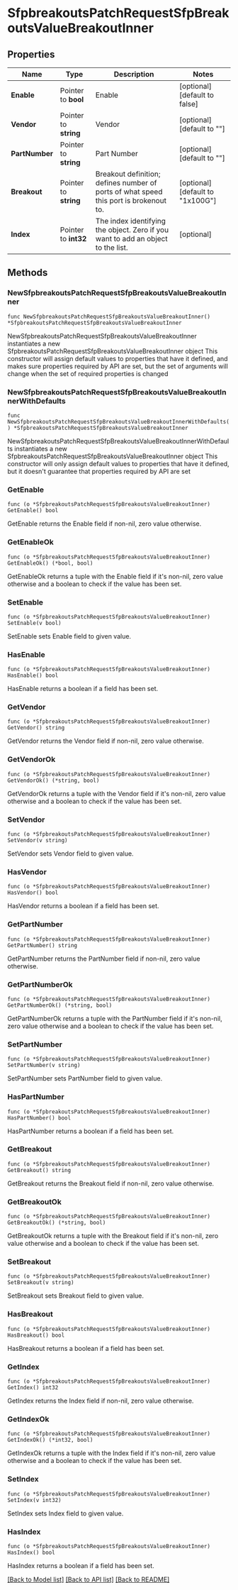 # SfpbreakoutsPatchRequestSfpBreakoutsValueBreakoutInner

## Properties

Name | Type | Description | Notes
------------ | ------------- | ------------- | -------------
**Enable** | Pointer to **bool** | Enable | [optional] [default to false]
**Vendor** | Pointer to **string** | Vendor | [optional] [default to ""]
**PartNumber** | Pointer to **string** | Part Number | [optional] [default to ""]
**Breakout** | Pointer to **string** | Breakout definition; defines number of ports of what speed this port is brokenout to. | [optional] [default to "1x100G"]
**Index** | Pointer to **int32** | The index identifying the object. Zero if you want to add an object to the list. | [optional] 

## Methods

### NewSfpbreakoutsPatchRequestSfpBreakoutsValueBreakoutInner

`func NewSfpbreakoutsPatchRequestSfpBreakoutsValueBreakoutInner() *SfpbreakoutsPatchRequestSfpBreakoutsValueBreakoutInner`

NewSfpbreakoutsPatchRequestSfpBreakoutsValueBreakoutInner instantiates a new SfpbreakoutsPatchRequestSfpBreakoutsValueBreakoutInner object
This constructor will assign default values to properties that have it defined,
and makes sure properties required by API are set, but the set of arguments
will change when the set of required properties is changed

### NewSfpbreakoutsPatchRequestSfpBreakoutsValueBreakoutInnerWithDefaults

`func NewSfpbreakoutsPatchRequestSfpBreakoutsValueBreakoutInnerWithDefaults() *SfpbreakoutsPatchRequestSfpBreakoutsValueBreakoutInner`

NewSfpbreakoutsPatchRequestSfpBreakoutsValueBreakoutInnerWithDefaults instantiates a new SfpbreakoutsPatchRequestSfpBreakoutsValueBreakoutInner object
This constructor will only assign default values to properties that have it defined,
but it doesn't guarantee that properties required by API are set

### GetEnable

`func (o *SfpbreakoutsPatchRequestSfpBreakoutsValueBreakoutInner) GetEnable() bool`

GetEnable returns the Enable field if non-nil, zero value otherwise.

### GetEnableOk

`func (o *SfpbreakoutsPatchRequestSfpBreakoutsValueBreakoutInner) GetEnableOk() (*bool, bool)`

GetEnableOk returns a tuple with the Enable field if it's non-nil, zero value otherwise
and a boolean to check if the value has been set.

### SetEnable

`func (o *SfpbreakoutsPatchRequestSfpBreakoutsValueBreakoutInner) SetEnable(v bool)`

SetEnable sets Enable field to given value.

### HasEnable

`func (o *SfpbreakoutsPatchRequestSfpBreakoutsValueBreakoutInner) HasEnable() bool`

HasEnable returns a boolean if a field has been set.

### GetVendor

`func (o *SfpbreakoutsPatchRequestSfpBreakoutsValueBreakoutInner) GetVendor() string`

GetVendor returns the Vendor field if non-nil, zero value otherwise.

### GetVendorOk

`func (o *SfpbreakoutsPatchRequestSfpBreakoutsValueBreakoutInner) GetVendorOk() (*string, bool)`

GetVendorOk returns a tuple with the Vendor field if it's non-nil, zero value otherwise
and a boolean to check if the value has been set.

### SetVendor

`func (o *SfpbreakoutsPatchRequestSfpBreakoutsValueBreakoutInner) SetVendor(v string)`

SetVendor sets Vendor field to given value.

### HasVendor

`func (o *SfpbreakoutsPatchRequestSfpBreakoutsValueBreakoutInner) HasVendor() bool`

HasVendor returns a boolean if a field has been set.

### GetPartNumber

`func (o *SfpbreakoutsPatchRequestSfpBreakoutsValueBreakoutInner) GetPartNumber() string`

GetPartNumber returns the PartNumber field if non-nil, zero value otherwise.

### GetPartNumberOk

`func (o *SfpbreakoutsPatchRequestSfpBreakoutsValueBreakoutInner) GetPartNumberOk() (*string, bool)`

GetPartNumberOk returns a tuple with the PartNumber field if it's non-nil, zero value otherwise
and a boolean to check if the value has been set.

### SetPartNumber

`func (o *SfpbreakoutsPatchRequestSfpBreakoutsValueBreakoutInner) SetPartNumber(v string)`

SetPartNumber sets PartNumber field to given value.

### HasPartNumber

`func (o *SfpbreakoutsPatchRequestSfpBreakoutsValueBreakoutInner) HasPartNumber() bool`

HasPartNumber returns a boolean if a field has been set.

### GetBreakout

`func (o *SfpbreakoutsPatchRequestSfpBreakoutsValueBreakoutInner) GetBreakout() string`

GetBreakout returns the Breakout field if non-nil, zero value otherwise.

### GetBreakoutOk

`func (o *SfpbreakoutsPatchRequestSfpBreakoutsValueBreakoutInner) GetBreakoutOk() (*string, bool)`

GetBreakoutOk returns a tuple with the Breakout field if it's non-nil, zero value otherwise
and a boolean to check if the value has been set.

### SetBreakout

`func (o *SfpbreakoutsPatchRequestSfpBreakoutsValueBreakoutInner) SetBreakout(v string)`

SetBreakout sets Breakout field to given value.

### HasBreakout

`func (o *SfpbreakoutsPatchRequestSfpBreakoutsValueBreakoutInner) HasBreakout() bool`

HasBreakout returns a boolean if a field has been set.

### GetIndex

`func (o *SfpbreakoutsPatchRequestSfpBreakoutsValueBreakoutInner) GetIndex() int32`

GetIndex returns the Index field if non-nil, zero value otherwise.

### GetIndexOk

`func (o *SfpbreakoutsPatchRequestSfpBreakoutsValueBreakoutInner) GetIndexOk() (*int32, bool)`

GetIndexOk returns a tuple with the Index field if it's non-nil, zero value otherwise
and a boolean to check if the value has been set.

### SetIndex

`func (o *SfpbreakoutsPatchRequestSfpBreakoutsValueBreakoutInner) SetIndex(v int32)`

SetIndex sets Index field to given value.

### HasIndex

`func (o *SfpbreakoutsPatchRequestSfpBreakoutsValueBreakoutInner) HasIndex() bool`

HasIndex returns a boolean if a field has been set.


[[Back to Model list]](../README.md#documentation-for-models) [[Back to API list]](../README.md#documentation-for-api-endpoints) [[Back to README]](../README.md)


